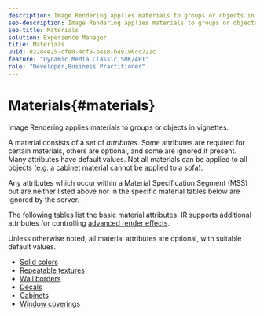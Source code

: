 ```yaml
---
description: Image Rendering applies materials to groups or objects in vignettes.
seo-description: Image Rendering applies materials to groups or objects in vignettes.
seo-title: Materials
solution: Experience Manager
title: Materials
uuid: 82284e25-cfe0-4cf8-b410-b49196cc721c
feature: "Dynamic Media Classic,SDK/API"
role: "Developer,Business Practitioner"
---
```


# Materials{#materials}

Image Rendering applies materials to groups or objects in vignettes.

A material consists of a set of *attributes*. Some attributes are required for certain materials, others are optional, and some are ignored if present. Many attributes have default values. Not all materials can be applied to all objects (e.g. a cabinet material cannot be applied to a sofa).

Any attributes which occur within a Material Specification Segment (MSS) but are neither listed above nor in the specific material tables below are ignored by the server.

The following tables list the basic material attributes. IR supports additional attributes for controlling [advanced render effects](../../../../../../ir-api/http-protocol/image-rendering-api-ref/c-ir-http-protocol-ref/c-ir-http-protocol-syntax-and-features/c-ir-advanced-render-effects/c-ir-advanced-render-effects.md#concept-bf8b6d8460244b9cacc7f4a3df4c5281).

Unless otherwise noted, all material attributes are optional, with suitable default values. 

* [Solid colors](r-ir-solid-colors.md)
* [Repeatable textures](r-ir-repeatable-textures.md)
* [Wall borders](r-ir-wall-borders.md)
* [Decals](r-ir-decals.md)
* [Cabinets](r-ir-cabinets.md)
* [Window coverings](r-ir-window-coverings.md)
